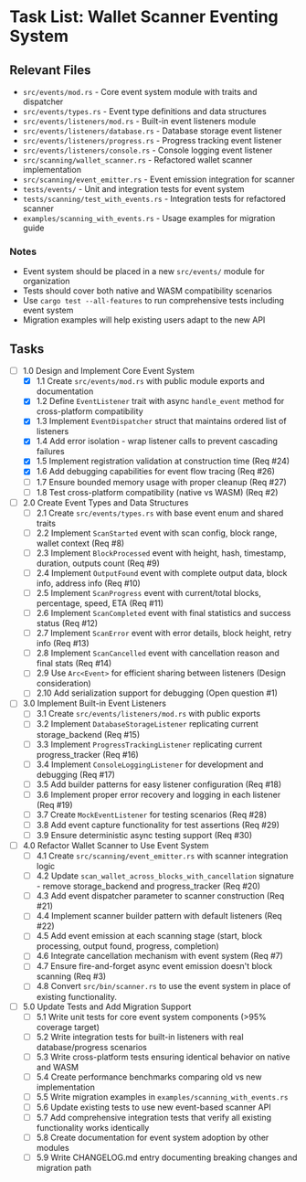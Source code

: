 # Task List: Wallet Scanner Eventing System

## Relevant Files

- `src/events/mod.rs` - Core event system module with traits and dispatcher
- `src/events/types.rs` - Event type definitions and data structures
- `src/events/listeners/mod.rs` - Built-in event listeners module
- `src/events/listeners/database.rs` - Database storage event listener
- `src/events/listeners/progress.rs` - Progress tracking event listener  
- `src/events/listeners/console.rs` - Console logging event listener
- `src/scanning/wallet_scanner.rs` - Refactored wallet scanner implementation
- `src/scanning/event_emitter.rs` - Event emission integration for scanner
- `tests/events/` - Unit and integration tests for event system
- `tests/scanning/test_with_events.rs` - Integration tests for refactored scanner
- `examples/scanning_with_events.rs` - Usage examples for migration guide

### Notes

- Event system should be placed in a new `src/events/` module for organization
- Tests should cover both native and WASM compatibility scenarios
- Use `cargo test --all-features` to run comprehensive tests including event system
- Migration examples will help existing users adapt to the new API


## Tasks

- [ ] 1.0 Design and Implement Core Event System
  - [x] 1.1 Create `src/events/mod.rs` with public module exports and documentation
  - [x] 1.2 Define `EventListener` trait with async `handle_event` method for cross-platform compatibility
  - [x] 1.3 Implement `EventDispatcher` struct that maintains ordered list of listeners
  - [x] 1.4 Add error isolation - wrap listener calls to prevent cascading failures
  - [x] 1.5 Implement registration validation at construction time (Req #24)
  - [x] 1.6 Add debugging capabilities for event flow tracing (Req #26)
  - [ ] 1.7 Ensure bounded memory usage with proper cleanup (Req #27)
  - [ ] 1.8 Test cross-platform compatibility (native vs WASM) (Req #2)

- [ ] 2.0 Create Event Types and Data Structures
  - [ ] 2.1 Create `src/events/types.rs` with base event enum and shared traits
  - [ ] 2.2 Implement `ScanStarted` event with scan config, block range, wallet context (Req #8)
  - [ ] 2.3 Implement `BlockProcessed` event with height, hash, timestamp, duration, outputs count (Req #9)
  - [ ] 2.4 Implement `OutputFound` event with complete output data, block info, address info (Req #10)
  - [ ] 2.5 Implement `ScanProgress` event with current/total blocks, percentage, speed, ETA (Req #11)
  - [ ] 2.6 Implement `ScanCompleted` event with final statistics and success status (Req #12)
  - [ ] 2.7 Implement `ScanError` event with error details, block height, retry info (Req #13)
  - [ ] 2.8 Implement `ScanCancelled` event with cancellation reason and final stats (Req #14)
  - [ ] 2.9 Use `Arc<Event>` for efficient sharing between listeners (Design consideration)
  - [ ] 2.10 Add serialization support for debugging (Open question #1)

- [ ] 3.0 Implement Built-in Event Listeners
  - [ ] 3.1 Create `src/events/listeners/mod.rs` with public exports
  - [ ] 3.2 Implement `DatabaseStorageListener` replicating current storage_backend (Req #15)
  - [ ] 3.3 Implement `ProgressTrackingListener` replicating current progress_tracker (Req #16)
  - [ ] 3.4 Implement `ConsoleLoggingListener` for development and debugging (Req #17)
  - [ ] 3.5 Add builder patterns for easy listener configuration (Req #18)
  - [ ] 3.6 Implement proper error recovery and logging in each listener (Req #19)
  - [ ] 3.7 Create `MockEventListener` for testing scenarios (Req #28)
  - [ ] 3.8 Add event capture functionality for test assertions (Req #29)
  - [ ] 3.9 Ensure deterministic async testing support (Req #30)

- [ ] 4.0 Refactor Wallet Scanner to Use Event System
  - [ ] 4.1 Create `src/scanning/event_emitter.rs` with scanner integration logic
  - [ ] 4.2 Update `scan_wallet_across_blocks_with_cancellation` signature - remove storage_backend and progress_tracker (Req #20)
  - [ ] 4.3 Add event dispatcher parameter to scanner construction (Req #21)
  - [ ] 4.4 Implement scanner builder pattern with default listeners (Req #22)
  - [ ] 4.5 Add event emission at each scanning stage (start, block processing, output found, progress, completion)
  - [ ] 4.6 Integrate cancellation mechanism with event system (Req #7)
  - [ ] 4.7 Ensure fire-and-forget async event emission doesn't block scanning (Req #3)
  - [ ] 4.8 Convert `src/bin/scanner.rs` to use the event system in place of existing functionality.

- [ ] 5.0 Update Tests and Add Migration Support
  - [ ] 5.1 Write unit tests for core event system components (>95% coverage target)
  - [ ] 5.2 Write integration tests for built-in listeners with real database/progress scenarios
  - [ ] 5.3 Write cross-platform tests ensuring identical behavior on native and WASM
  - [ ] 5.4 Create performance benchmarks comparing old vs new implementation
  - [ ] 5.5 Write migration examples in `examples/scanning_with_events.rs`
  - [ ] 5.6 Update existing tests to use new event-based scanner API
  - [ ] 5.7 Add comprehensive integration tests that verify all existing functionality works identically
  - [ ] 5.8 Create documentation for event system adoption by other modules
  - [ ] 5.9 Write CHANGELOG.md entry documenting breaking changes and migration path
